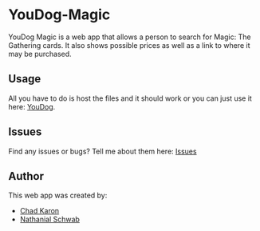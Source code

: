 # YouDog-Magic
YouDog Magic is a web app that allows a person to search for Magic: The Gathering cards. It also shows possible prices as well as a link to where it may be purchased.

## Usage
All you have to do is host the files and it should work or you can just use it here: [YouDog](https://ckaron0912.github.io/YouDog-Magic/).

## Issues
Find any issues or bugs? Tell me about them here: [Issues](https://github.com/ckaron0912/YouDog-Magic/issues)

## Author
This web app was created by:

- [Chad Karon](https://www.linkedin.com/in/chadtk)
- [Nathanial Schwab](https://www.linkedin.com/in/nathanialschwab)
